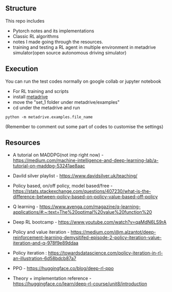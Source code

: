 
## Structure
This repo includes 
- Pytorch notes and its implementations
- Classic RL algorithms
- notes I made going through the resources.
- training and testing a RL agent in multiple environment in metadrive simulator(open source autonomous driving simulator)

## Execution


 You can run the test codes normally on google collab or jupyter notebook

 - For RL training and scripts
  - install [metadrive](https://metadrive-simulator.readthedocs.io/en/latest/install.html)
  - move the "set_1 folder under metadrive/examples"
  - cd under the metadrive and run
  ```
  python -m metadrive.examples.file_name
  ```
(Remember to comment out some part of codes to customise the settings)


## Resources 
- A tutorial on MADDPG(not imp right now) - https://medium.com/machine-intelligence-and-deep-learning-lab/a-tutorial-on-maddpg-53241ae8aac
  
- Davild silver playlist - https://www.davidsilver.uk/teaching/

- Policy based, on/off policy, model based/free - https://stats.stackexchange.com/questions/407230/what-is-the-difference-between-policy-based-on-policy-value-based-off-policy

- Q learning - https://www.avenga.com/magazine/q-learning-applications/#:~:text=The%20optimal%20value%20function%20

- Deep RL bootcamp - https://www.youtube.com/watch?v=qaMdN6LS9rA

- Policy and value iteration - https://medium.com/@m.alzantot/deep-reinforcement-learning-demysitifed-episode-2-policy-iteration-value-iteration-and-q-978f9e89ddaa

- Policy iteration : https://towardsdatascience.com/policy-iteration-in-rl-an-illustration-6d58bdcb87a7

- PPO - https://huggingface.co/blog/deep-rl-ppo

- Theory + implementation reference - https://huggingface.co/learn/deep-rl-course/unit8/introduction




  
